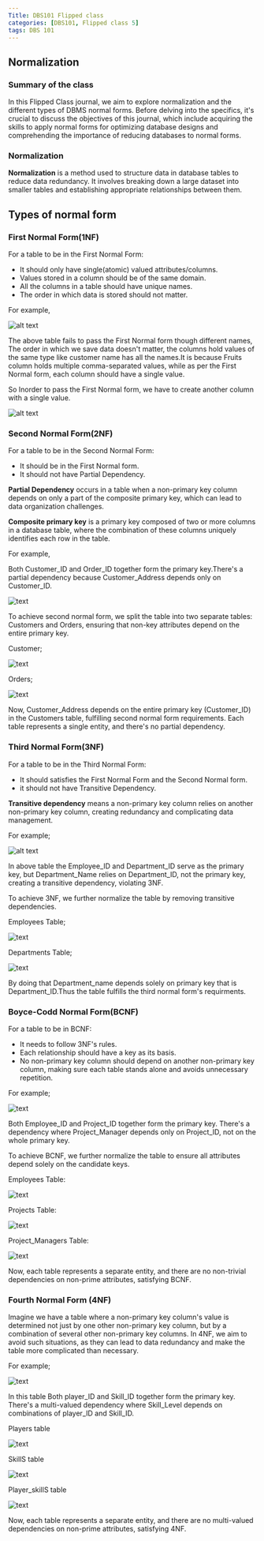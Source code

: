 ```yaml
---
Title: DBS101 Flipped class 
categories: [DBS101, Flipped class 5]
tags: DBS 101
---
```

##  Normalization
### Summary of the class
In this Flipped Class journal, we aim to explore normalization and the different types of DBMS normal forms. Before delving into the specifics, it's crucial to discuss the objectives of this journal, which include acquiring the skills to apply normal forms for optimizing database designs and comprehending the importance of reducing databases to normal forms.

### Normalization
**Normalization** is a method used to structure data in database tables to reduce data redundancy. It involves breaking down a large dataset into smaller tables and establishing appropriate relationships between them.

## Types of normal form 
###  First Normal Form(1NF)
For a table to be in the First Normal Form:
* It should only have single(atomic) valued attributes/columns. 
* Values stored in a column should be of the same domain.
* All the columns in a table should have unique names.
* The order in which data is stored should not matter.

For example,

![alt text](../Image/FNF1.png)

The above table fails to pass the First Normal form though different names, The order in which we save data doesn't matter, the columns hold values of the same type like customer name has all the names.It is because Fruits column holds multiple comma-separated values, while as per the First Normal form, each column should have a single value.

So Inorder to pass the First Normal form, we have to create another column with a single value.

![alt text](../Image/FNF2.png)

###  Second Normal Form(2NF)
For a table to be in the Second Normal Form:
* It should be in the First Normal form.
* It should not have Partial Dependency.

**Partial Dependency** occurs in a table when a non-primary key column depends on only a part of the composite primary key, which can lead to data organization challenges.

**Composite primary key** is a primary key composed of two or more columns in a database table, where the combination of these columns uniquely identifies each row in the table.

For example,

Both Customer_ID and Order_ID together form the primary key.There's a partial dependency because Customer_Address depends only on Customer_ID.

![text](../Image/SNF1.png)

To achieve second normal form, we split the table into two separate tables: Customers and Orders, ensuring that non-key attributes depend on the entire primary key.

Customer;

![text](../Image/SNF2.png) 

Orders;

![text](../Image/SNF3.png)

Now, Customer_Address depends on the entire primary key (Customer_ID) in the Customers table, fulfilling second normal form requirements. Each table represents a single entity, and there's no partial dependency.

###  Third Normal Form(3NF)
For a table to be in the Third Normal Form:
* It should satisfies the First Normal Form and the Second Normal form.
* it should not have Transitive Dependency.

**Transitive dependency** means a non-primary key column relies on another non-primary key column, creating redundancy and complicating data management.

For example;

![alt text](../Image/TNF1.png)

In above table the Employee_ID and Department_ID serve as the primary key, but Department_Name relies on Department_ID, not the primary key, creating a transitive dependency, violating 3NF.

To achieve 3NF, we further normalize the table by removing transitive dependencies.

Employees Table;

![text](../Image/TNF2.png)

Departments Table;

![text](../Image/TNF3.png)

By doing that Department_name depends solely on primary key that is Department_ID.Thus the table fulfills the third normal form's requirments.

### Boyce-Codd Normal Form(BCNF)
For a table to be in BCNF:
* It needs to follow 3NF's rules.
* Each relationship should have a key as its basis.
* No non-primary key column should depend on another non-primary key column, making sure each table stands alone and avoids unnecessary repetition.

For example;

![text](../Image/BCNF1.png)

Both Employee_ID and Project_ID together form the primary key. There's a dependency where Project_Manager depends only on Project_ID, not on the whole primary key.

To achieve BCNF, we further normalize the table to ensure all attributes depend solely on the candidate keys.

Employees Table:

![text](../Image/BCNF2.png)

Projects Table:

![text](../Image/BCNF3.png)

Project_Managers Table:

![text](../Image/BCNF4.png)

Now, each table represents a separate entity, and there are no non-trivial dependencies on non-prime attributes, satisfying BCNF.

### Fourth Normal Form (4NF)
Imagine we have a table where a non-primary key column's value is determined not just by one other non-primary key column, but by a combination of several other non-primary key columns. In 4NF, we aim to avoid such situations, as they can lead to data redundancy and make the table more complicated than necessary.

For example;

![text](../Image/4NF1.png)

In this table Both player_ID and Skill_ID together form the primary key.
There's a multi-valued dependency where Skill_Level depends on combinations of player_ID and Skill_ID.

Players table

![text](../Image/4NF2.png)

SkillS table

![text](../Image/4NF3.png)

Player_skillS table 

![text](../Image/4NF4.png)

Now, each table represents a separate entity, and there are no multi-valued dependencies on non-prime attributes, satisfying 4NF.


